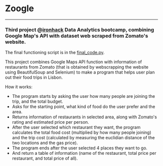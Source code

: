 # Zoogle
-------
### Third project @[ironhack](https://www.ironhack.com/en) Data Analytics bootcamp, combining Google Map's API with dataset web scraped from Zomato's website.

The final functioning script is in the [final_code.py](https://github.com/gladysmawarni/zoogle/blob/main/final_code.py).

This project combines Google Maps API function with information of restaurants from Zomato (that is obtained by webscrapping the website using BeautifulSoup and Selenium) to make a program that helps user plan out their food trips in Lisbon.

How it works:
- The program starts by asking the user how many people are joining the trip, and the total budget.
- Asks for the starting point, what kind of food do the user prefer and the area.
- Returns information of restaurants in selected area, along with Zomato's rating and estimated price per person.
- After the user selected which restaurant they want, the program calculates the total food cost (multiplied by how many people joining) and the trip cost (calculated by measuring the euclidian distance of the two locations and the gas price).
- The program ends after the user selected 4 places they want to go.
- And return a table of information (name of the restaurant, total price per restaurant, and total price of all).


